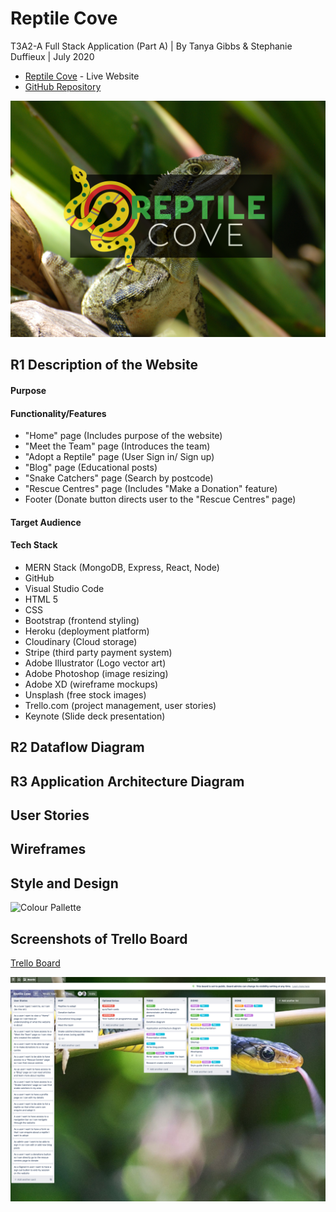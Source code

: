# Reptile Cove
T3A2-A Full Stack Application (Part A) | By Tanya Gibbs & Stephanie Duffieux | July 2020

* [Reptile Cove]() - Live Website
* [GitHub Repository](https://github.com/HeyitsmeTazG/ReptileCove)

![Reptile Cove Splash](./public/RC-Splash.png)

## R1 Description of the Website

#### Purpose

#### Functionality/Features

* "Home" page (Includes purpose of the website)
* "Meet the Team" page (Introduces the team)
* "Adopt a Reptile" page (User Sign in/ Sign up)  
* "Blog" page (Educational posts)
* "Snake Catchers" page (Search by postcode)
* "Rescue Centres" page (Includes "Make a Donation" feature)
* Footer (Donate button directs user to the "Rescue Centres" page)

#### Target Audience

#### Tech Stack

* MERN Stack (MongoDB, Express, React, Node)
* GitHub
* Visual Studio Code
* HTML 5
* CSS
* Bootstrap (frontend styling)
* Heroku (deployment platform)
* Cloudinary (Cloud storage)
* Stripe (third party payment system)
* Adobe Illustrator (Logo vector art)
* Adobe Photoshop (image resizing)
* Adobe XD (wireframe mockups)
* Unsplash (free stock images)
* Trello.com (project management, user stories)
* Keynote (Slide deck presentation)

## R2 Dataflow Diagram

## R3 Application Architecture Diagram

## User Stories 

## Wireframes

## Style and Design
![Colour Pallette](./public/ReptileCove-colour-pallette.jpg)

## Screenshots of Trello Board

[Trello Board](https://trello.com/b/cBMk0jEf/reptile-cove)

![Trello Board - Initial Stage](./public/RC-Trello-11072020.png)
